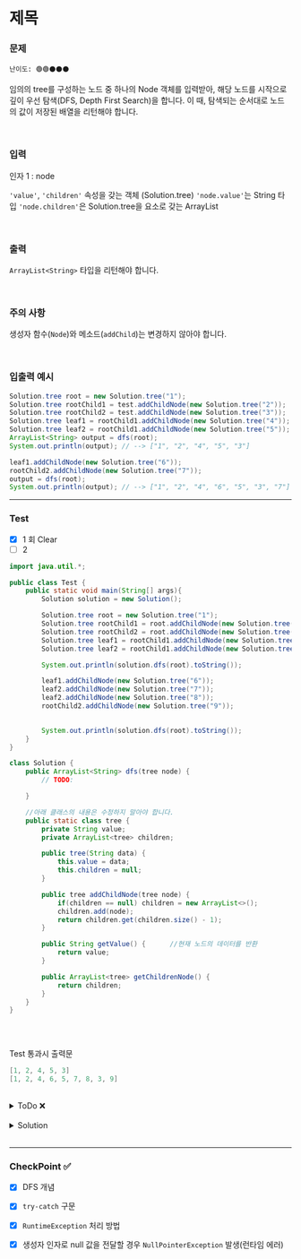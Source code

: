 # 제목

### 문제 
`난이도: 🟢🟢⚫️⚫️⚫️`

임의의 tree를 구성하는 노드 중 하나의 Node 객체를 입력받아, 해당 노드를 시작으로 깊이 우선 탐색(DFS, Depth First Search)을 합니다. 이 때, 탐색되는 순서대로 노드의 값이 저장된 배열을 리턴해야 합니다. 



<br>

### 입력

인자 1 : node

`'value'`, `'children'` 속성을 갖는 객체 (Solution.tree)
`'node.value'`는 String 타입
`'node.children'`은 Solution.tree을 요소로 갖는 ArrayList


<br>

### 출력

`ArrayList<String>` 타입을 리턴해야 합니다.


<br>

### 주의 사항

생성자 함수(`Node`)와 메소드(`addChild`)는 변경하지 않아야 합니다.

<br>

### 입출력 예시

```Java
Solution.tree root = new Solution.tree("1");
Solution.tree rootChild1 = test.addChildNode(new Solution.tree("2"));
Solution.tree rootChild2 = test.addChildNode(new Solution.tree("3"));
Solution.tree leaf1 = rootChild1.addChildNode(new Solution.tree("4"));
Solution.tree leaf2 = rootChild1.addChildNode(new Solution.tree("5"));
ArrayList<String> output = dfs(root);
System.out.println(output); // --> ["1", "2", "4", "5", "3"]

leaf1.addChildNode(new Solution.tree("6"));
rootChild2.addChildNode(new Solution.tree("7"));
output = dfs(root);
System.out.println(output); // --> ["1", "2", "4", "6", "5", "3", "7"]

```

---

### Test

- [x] 1 회 Clear
- [ ] 2 

```java
import java.util.*;

public class Test {
    public static void main(String[] args){
        Solution solution = new Solution();

        Solution.tree root = new Solution.tree("1");
        Solution.tree rootChild1 = root.addChildNode(new Solution.tree("2"));
        Solution.tree rootChild2 = root.addChildNode(new Solution.tree("3"));
        Solution.tree leaf1 = rootChild1.addChildNode(new Solution.tree("4"));
        Solution.tree leaf2 = rootChild1.addChildNode(new Solution.tree("5"));

        System.out.println(solution.dfs(root).toString());

        leaf1.addChildNode(new Solution.tree("6"));
        leaf2.addChildNode(new Solution.tree("7"));
        leaf2.addChildNode(new Solution.tree("8"));
        rootChild2.addChildNode(new Solution.tree("9"));
        

        System.out.println(solution.dfs(root).toString());
    }
}

class Solution {
    public ArrayList<String> dfs(tree node) {
        // TODO:

    }

    //아래 클래스의 내용은 수정하지 말아야 합니다.
    public static class tree {
        private String value;
        private ArrayList<tree> children;

        public tree(String data) {
            this.value = data;
            this.children = null;
        }

        public tree addChildNode(tree node) {
            if(children == null) children = new ArrayList<>();
            children.add(node);
            return children.get(children.size() - 1);
        }

        public String getValue() {      //현재 노드의 데이터를 반환
            return value;
        }

        public ArrayList<tree> getChildrenNode() {
            return children;
        }
    }
}



```

<br>

Test 통과시 출력문
```java
[1, 2, 4, 5, 3]
[1, 2, 4, 6, 5, 7, 8, 3, 9]
```

<br>

<details>
    <summary>ToDo ❌</summary>

- [x] Test Clear!
- [x] CheckPoint 작성! 
</details>

<br>

<details>
    <summary>Solution</summary>

```java
class Solution {
    public ArrayList<String> dfs(tree node) {
        // TODO:

        ArrayList<String> result = new ArrayList<>();
        return preorder(node, result);
    }

    ArrayList<String> preorder(tree node, ArrayList<String> list) {
        list.add(node.value);
        try {
        preorder(node.getChildrenNode().get(0), list);
        preorder(node.getChildrenNode().get(1), list);
        } catch (RuntimeException e) {
            return null;
        }
        return list;
    }

    //아래 클래스의 내용은 수정하지 말아야 합니다.
    public static class tree {
        private String value;
        private ArrayList<tree> children;

        public tree(String data) {
            this.value = data;
            this.children = null;
        }

        public tree addChildNode(tree node) {
            if(children == null) children = new ArrayList<>();
            children.add(node);
            return children.get(children.size() - 1);
        }

        public String getValue() {      //현재 노드의 데이터를 반환
            return value;
        }

        public ArrayList<tree> getChildrenNode() {
            return children;
        }
    }
}
    
```
</details>

<br>

---

### CheckPoint ✅

- [x] DFS 개념
- [x] `try-catch` 구문 
- [x] `RuntimeException` 처리 방법
- [x] 생성자 인자로 null 값을 전달할 경우 `NullPointerException` 발생(런타임 에러) 
 